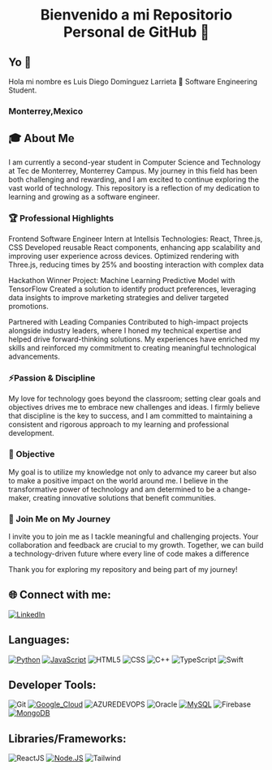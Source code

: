 <h1 align="center">Bienvenido a mi Repositorio Personal de GitHub 🚀</h1>

## Yo 💫
Hola mi nombre es Luis Diego Domínguez Larrieta 👋
Software Engineering Student.
### **Monterrey,Mexico** 

## 🎓 About Me
I am currently a second-year student in Computer Science and Technology at Tec de Monterrey, Monterrey Campus. 
My journey in this field has been both challenging and rewarding, and I am excited to continue exploring the vast world of technology. This repository is a reflection of my dedication to learning and growing as a software engineer.

### 🏆 Professional Highlights
Frontend Software Engineer Intern at Intellsis
Technologies: React, Three.js, CSS
Developed reusable React components, enhancing app scalability and improving user experience across devices. Optimized rendering with Three.js, reducing times by 25% and boosting interaction with complex data

Hackathon Winner
Project: Machine Learning Predictive Model with TensorFlow
Created a solution to identify product preferences, leveraging data insights to improve marketing strategies and deliver targeted promotions.

Partnered with Leading Companies
Contributed to high-impact projects alongside industry leaders, where I honed my technical expertise and helped drive forward-thinking solutions. My experiences have enriched my skills and reinforced my commitment to creating meaningful technological advancements.

### ⚡Passion & Discipline
My love for technology goes beyond the classroom; setting clear goals and objectives drives me to embrace new challenges and ideas. I firmly believe that discipline is the key to success, and I am committed to maintaining a consistent and rigorous approach to my learning and professional development.

### 🔭 Objective
My goal is to utilize my knowledge not only to advance my career but also to make a positive impact on the world around me. I believe in the transformative power of technology and am determined to be a change-maker, creating innovative solutions that benefit communities.

### 🌱 Join Me on My Journey
I invite you to join me as I tackle meaningful and challenging projects. Your collaboration and feedback are crucial to my growth. Together, we can build a technology-driven future where every line of code makes a difference

Thank you for exploring my repository and being part of my journey!

## 🌐 Connect with me:
[![LinkedIn](https://img.shields.io/badge/LinkedIn-%230077B5.svg?logo=linkedin&logoColor=white)](https://www.linkedin.com/in/diego-larrieta-47975a2a3/)

## Languages:
[![Python](https://img.shields.io/badge/Python-yellow?style=for-the-badge&logo=python&logoColor=white&labelColor=101010)]()
[![JavaScript](https://img.shields.io/badge/JavaScript-F7DF1E?style=for-the-badge&logo=javascript&logoColor=white&labelColor=101010)]()
![HTML5](https://img.shields.io/badge/html5-%23E34F26.svg?style=for-the-badge&logo=html5&logoColor=101010) 
![CSS](https://img.shields.io/badge/css-%231572B6.svg?style=for-the-badge&logo=css3&logoColor=101010)
![C++](https://img.shields.io/badge/c++-%2300599C.svg?style=for-the-badge&logo=c%2B%2B&logoColor=white)
![TypeScript](https://img.shields.io/badge/TypeScript-3178C6?style=for-the-badge&logo=typescript&logoColor=white)
![Swift](https://img.shields.io/badge/Swift-F05138?style=flat&logo=swift&logoColor=white)


## Developer Tools: 
![Git](https://img.shields.io/badge/git-%23F05033.svg?style=for-the-badge&logo=git&logoColor=101010)
[![Google_Cloud](https://img.shields.io/badge/Google_Cloud-4285F4?style=for-the-badge&logo=googlecloud&logoColor=white&labelColor=101010)]()
![AZUREDEVOPS](https://img.shields.io/badge/azuredevops-0078D7.svg?style=for-the-badge&logo=azuredevops&logoColor=white&color=%230078D7)
![Oracle](https://img.shields.io/badge/Oracle-F80000?style=for-the-badge&logo=oracle&logoColor=white)
[![MySQL](https://img.shields.io/badge/MySQL-4479A1?style=for-the-badge&logo=mysql&logoColor=white&labelCol0or=101010)]()
![Firebase](https://img.shields.io/badge/firebase-ffca28?style=for-the-badge&logo=firebase&logoColor=black)
[![MongoDB](https://img.shields.io/badge/MongoDB-47A248?style=for-the-badge&logo=mongodb&logoColor=white&labelColor=101010)]()

## Libraries/Frameworks: 

![ReactJS](https://img.shields.io/badge/react-%2320232a.svg?style=for-the-badge&logo=react&logoColor=%2361DAFB)
[![Node.JS](https://img.shields.io/badge/Node.JS-339933?style=for-the-badge&logo=node.js&logoColor=white&labelColor=101010)]()
![Tailwind](https://img.shields.io/badge/Tailwind_CSS-06B6D4?style=flat&logo=tailwind-css&logoColor=white)



<!--
**DiegoLarrieta/DiegoLarrieta** is a ✨ _special_ ✨ repository because its `README.md` (this file) appears on your GitHub profile.

Here are some ideas to get you started:

- 🔭 I’m currently working on ...
- 🌱 I’m currently learning ...
- 👯 I’m looking to collaborate on ...
- 🤔 I’m looking for help with ...
- 💬 Ask me about ...
- 📫 How to reach me: ...
- 😄 Pronouns: ...
- ⚡ Fun fact: ...
-->
